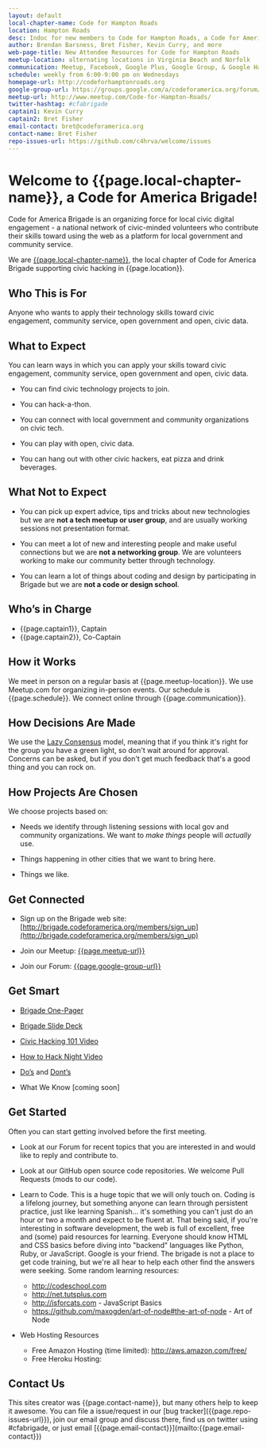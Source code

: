 ```yaml
---
layout: default
local-chapter-name: Code for Hampton Roads
location: Hampton Roads
desc: Indoc for new members to Code for Hampton Roads, a Code for America Brigade
author: Brendan Barsness, Bret Fisher, Kevin Curry, and more
web-page-title: New Attendee Resources for Code for Hampton Roads
meetup-location: alternating locations in Virginia Beach and Norfolk
communication: Meetup, Facebook, Google Plus, Google Group, & Google Hangouts
schedule: weekly from 6:00-9:00 pm on Wednesdays
homepage-url: http://codeforhamptonroads.org
google-group-url: https://groups.google.com/a/codeforamerica.org/forum/#!forum/c4hrva
meetup-url: http://www.meetup.com/Code-for-Hampton-Roads/
twitter-hashtag: #cfabrigade
captain1: Kevin Curry
captain2: Bret Fisher
email-contact: bret@codeforamerica.org
contact-name: Bret Fisher
repo-issues-url: https://github.com/c4hrva/welcome/issues
---
```

# Welcome to {{page.local-chapter-name}}, a Code for America Brigade!

Code for America Brigade is an organizing force for local civic digital engagement - a national network of civic-minded volunteers who contribute their skills toward using the web as a platform for local government and community service.

We are [{{page.local-chapter-name}}]({{page.homepage-url}}), the local chapter of Code for America Brigade supporting civic hacking in {{page.location}}.


## Who This is For
Anyone who wants to apply their technology skills toward civic engagement, community service, open government and open, civic data.


## What to Expect
You can learn ways in which you can apply your skills toward civic engagement, community service, open government and open, civic data.

* You can find civic technology projects to join.

* You can hack-a-thon.

* You can connect with local government and community organizations on civic tech.

* You can play with open, civic data.

* You can hang out with other civic hackers, eat pizza and drink beverages.


## What Not to Expect

* You can pick up expert advice, tips and tricks about new technologies but we are **not a tech meetup or user group**, and are usually working sessions not presentation format.

* You can meet a lot of new and interesting people and make useful connections but we are **not a networking group**. We are volunteers working to make our community better through technology.

* You can learn a lot of things about coding and design by participating in Brigade but we are **not a code or design school**.


## Who’s in Charge
* {{page.captain1}}, Captain
* {{page.captain2}}, Co-Captain


## How it Works

We meet in person on a regular basis at {{page.meetup-location}}. We use Meetup.com for organizing in-person events. Our schedule is {{page.schedule}}. We connect online through {{page.communication}}.


## How Decisions Are Made

We use the [Lazy Consensus](http://rave.apache.org/docs/governance/lazyConsensus.html) model, meaning that if you think it's right for the group you have a green light, so don't wait around for approval. Concerns can be asked, but if you don't get much feedback that's a good thing and you can rock on.


## How Projects Are Chosen

We choose projects based on:

* Needs we identify through listening sessions with local gov and community organizations. We want to *make things* people will *actually* use.

* Things happening in other cities that we want to bring here.

* Things we like.


## Get Connected

* Sign up on the Brigade web site: [http://brigade.codeforamerica.org/members/sign_up](http://brigade.codeforamerica.org/members/sign_up)

* Join our Meetup: [{{page.meetup-url}}]({{page.meetup-url}})

* Join our Forum: [{{page.google-group-url}}]({{page.google-group-url}})


## Get Smart

* [Brigade One-Pager](https://docs.google.com/document/d/1OY0s8BJR9A2aW1ivlNACTbi0dWOh9njYpHp53G1shFs/edit)

* [Brigade Slide Deck](https://docs.google.com/presentation/d/1MSyVMauTv4HcPcgXmF2l-Afzjw35UfieCj5mKDK7fvY/edit#slide=id.p)

* [Civic Hacking 101 Video](http://www.youtube.com/watch?v=wH6LnW_qjeI)

* [How to Hack Night Video](http://www.youtube.com/watch?v=ge6AQVG36mQ)

* [Do’s](http://www.codeforamerica.org/2013/01/23/do-this-lessons-from-brigade-year-one/) and [Dont’s](http://www.codeforamerica.org/2013/02/27/lessons-learned-from-brigade-year-one-dont-do-this/)

* What We Know [coming soon]


## Get Started

Often you can start getting involved before the first meeting.

* Look at our Forum for recent topics that you are interested in and would like to reply and contribute to.  

* Look at our GitHub open source code repositories. We welcome Pull Requests (mods to our code).  

* Learn to Code. This is a huge topic that we will only touch on. Coding is a lifelong journey, but something anyone can learn through persistent practice, just like learning Spanish... it's something you can't just do an hour or two a month and expect to be fluent at. That being said, if you're interesting in software development, the web is full of excellent, free and (some) paid resources for learning. Everyone should know HTML and CSS basics before diving into "backend" languages like Python, Ruby, or JavaScript. Google is your friend. The brigade is not a place to get code training, but we're all hear to help each other find the answers were seeking. Some random learning resources:
  * http://codeschool.com
  * http://net.tutsplus.com
  * http://jsforcats.com - JavaScript Basics
  * https://github.com/maxogden/art-of-node#the-art-of-node - Art of Node


* Web Hosting Resources
    * Free Amazon Hosting (time limited): http://aws.amazon.com/free/
    * Free Heroku Hosting: 

<h2 id="contact">Contact Us</h2>
This sites creator was {{page.contact-name}}, but many others help to keep it awesome. You can file a issue/request in our [bug tracker]({{page.repo-issues-url}}), join our email group and discuss there, find us on twitter using #cfabrigade, or just email [{{page.email-contact}}](mailto:{{page.email-contact}})
